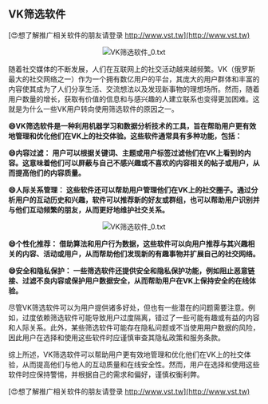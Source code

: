 ## **VK筛选软件**

[😍想了解推广相关软件的朋友请登录 http://www.vst.tw](http://www.vst.tw)

 <center><img src="https://vst.tw/MP4/tuiguang/png/3.png" alt="VK筛选软件_0.txt"></center>

随着社交媒体的不断发展，人们在互联网上的社交活动越来越频繁。VK（俄罗斯最大的社交网络之一）作为一个拥有数亿用户的平台，其庞大的用户群体和丰富的内容使其成为了人们分享生活、交流想法以及发现新事物的理想场所。然而，随着用户数量的增长，获取有价值的信息和与感兴趣的人建立联系也变得更加困难。这就是为什么一些VK用户转向使用筛选软件的原因之一。

**😄VK筛选软件是一种利用机器学习和数据分析技术的工具，旨在帮助用户更有效地管理和优化他们在VK上的社交体验。这些软件通常具有多种功能，包括：**

**😄内容过滤： 用户可以根据关键词、主题或用户标签过滤他们在VK上看到的内容。这意味着他们可以屏蔽与自己不感兴趣或不喜欢的内容相关的帖子或用户，从而提高他们的内容质量。**

**😄人际关系管理： 这些软件还可以帮助用户管理他们在VK上的社交圈子。通过分析用户的互动历史和兴趣，软件可以推荐新的好友或群组，也可以帮助用户识别并与他们互动频繁的朋友，从而更好地维护社交关系。**

 <center><img src="https://vst.tw/MP4/tuiguang/png/7.png" alt="VK筛选软件_0.txt"></center>

**😄个性化推荐： 借助算法和用户行为数据，这些软件可以向用户推荐与其兴趣相关的内容、活动或用户，从而帮助他们发现新的有趣事物并扩展自己的社交网络。**

**😄安全和隐私保护： 一些筛选软件还提供安全和隐私保护功能，例如阻止恶意链接、过滤不良内容或保护用户数据安全，从而帮助用户在VK上保持安全的在线体验。**

尽管VK筛选软件可以为用户提供诸多好处，但也有一些潜在的问题需要注意。例如，过度依赖筛选软件可能导致用户过度隔离，错过了一些可能有趣或有益的内容和人际关系。此外，某些筛选软件可能存在隐私问题或不当使用用户数据的风险，因此用户在选择和使用这些软件时应谨慎审查其隐私政策和服务条款。

综上所述，VK筛选软件可以帮助用户更有效地管理和优化他们在VK上的社交体验，从而提高他们与他人的互动质量和在线安全性。然而，用户在选择和使用这些软件时应保持警惕，并根据自己的需求和偏好，谨慎权衡利弊。

[😍想了解推广相关软件的朋友请登录 http://www.vst.tw](http://www.vst.tw)



